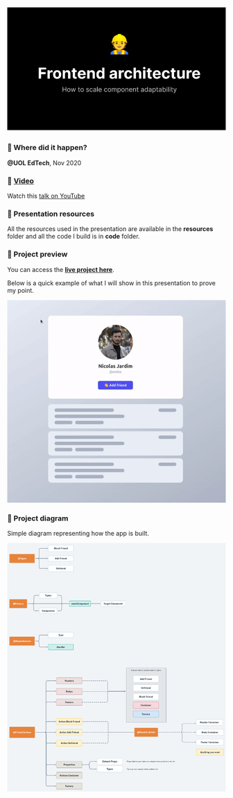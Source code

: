 <h1 align="center">
  <img alt="Frontend architecture" title="Frontend architecture" src="./resources/Repo%20banner.jpg" />
</h1>

### :calendar: Where did it happen?
**@UOL EdTech**, Nov 2020

### :cinema: [Video](https://youtu.be/gy_JZaXBykM)
Watch this [talk on YouTube](https://youtu.be/gy_JZaXBykM)

### :paperclip: Presentation resources
All the resources used in the presentation are available in the **resources** folder and all the code I build is in **code** folder.

### :eyes: Project preview
You can access the **[live project here](https://vigorous-hugle-eae992.netlify.app)**.

Below is a quick example of what I will show in this presentation to prove my point.

<img alt="" aria-hidden="true" src="./resources/app-preview.gif" />


### :crocodile: Project diagram
Simple diagram representing how the app is built.

<img alt="Project preview" title="Project preview" src="./resources/App%20Diagram.png" />
